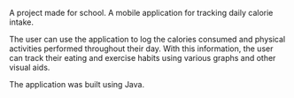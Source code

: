 A project made for school. A mobile application for tracking daily calorie intake.

The user can use the application to log the calories consumed and physical activities performed throughout their day. With this information, the user can track their eating and exercise habits using various graphs and other visual aids.

The application was built using Java.
